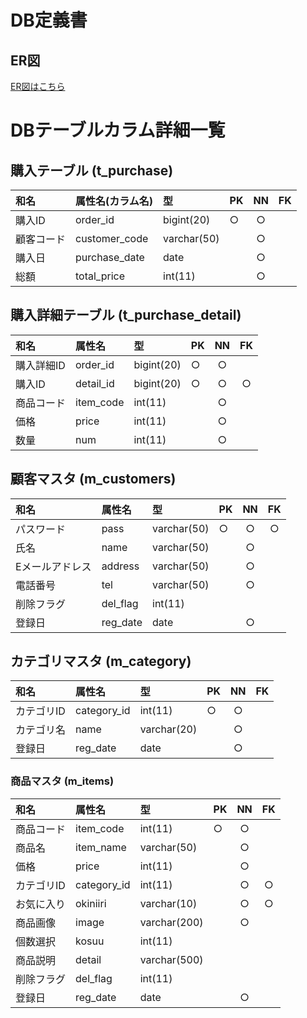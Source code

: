 # DB定義書
## ER図
[ER図はこちら](https://github.com/Aso2001397/2021sys-design/blob/main/kadai/md/db/ER%E5%9B%B3.md "ER図はこちらからお願いします")

# DBテーブルカラム詳細一覧
## 購入テーブル (t_purchase)
|和名|属性名(カラム名)|型|PK|NN|FK|
|:---|:---|:---|:---|:---:|:----:|
|購入ID|order_id|bigint(20)|○|○||
|顧客コード|customer_code|varchar(50)||○||
|購入日|purchase_date|date||○||
|総額|total_price|int(11)||○||

## 購入詳細テーブル (t_purchase_detail)
|和名|属性名|型|PK|NN|FK|
|:---|:---|:---|:---|:---:|:----:|
|購入詳細ID|order_id|bigint(20)|○|○||
|購入ID|detail_id|bigint(20)|○|○|○|
|商品コード|item_code|int(11)||○||
|価格|price|int(11)||○||
|数量|num|int(11)||○||

## 顧客マスタ (m_customers)
|和名|属性名|型|PK|NN|FK|
|:---|:---|:---|:---|:---:|:----:|
|パスワード|pass|varchar(50)|○|○|○|
|氏名|name|varchar(50)||○||
|Eメールアドレス|address|varchar(50)||○||
|電話番号|tel|varchar(50)||○||
|削除フラグ|del_flag|int(11)||||
|登録日|reg_date|date||○||

## カテゴリマスタ (m_category)
|和名|属性名|型|PK|NN|FK|
|:---|:---|:---|:---|:---:|:----:|
|カテゴリID|category_id|int(11)|○|○||
|カテゴリ名|name|varchar(20)||○||
|登録日|reg_date|date||○||

### 商品マスタ (m_items)
|和名|属性名|型|PK|NN|FK|
|:---|:---|:---|:---|:---:|:----:|
|商品コード|item_code|int(11)|○|○||
|商品名|item_name|varchar(50)||○||
|価格|price|int(11)||○||
|カテゴリID|category_id|int(11)||○|○|
|お気に入り|okiniiri|varchar(10)||○|○|
|商品画像|image|varchar(200)||○||
|個数選択|kosuu|int(11)||||
|商品説明|detail|varchar(500)||||
|削除フラグ|del_flag|int(11)||||
|登録日|reg_date|date||○||

